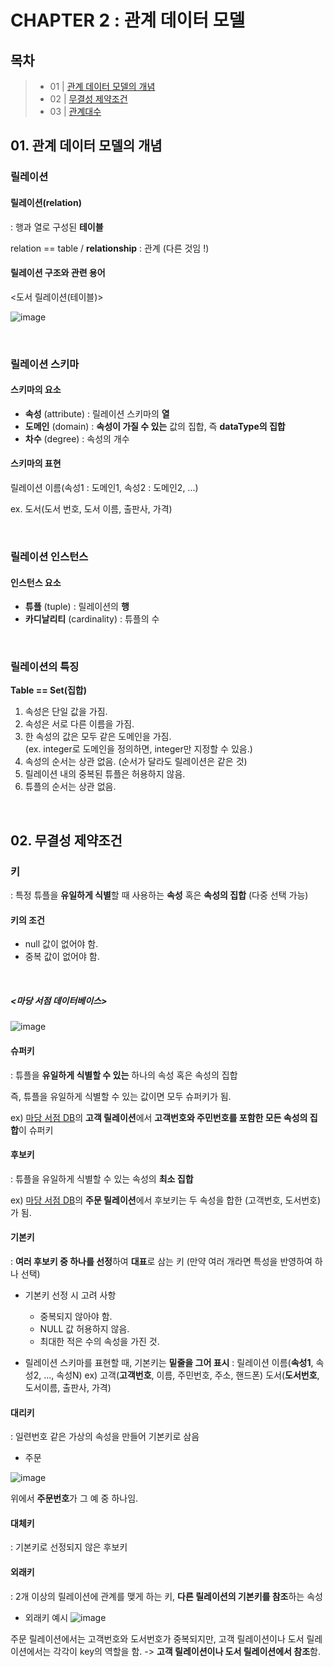 # CHAPTER 2 : 관계 데이터 모델

## 목차

> - 01 | [관계 데이터 모델의 개념](#01-관계-데이터-모델의-개념)
> - 02 | [무결성 제약조건](#02-무결성-제약조건)
> - 03 | [관계대수](#03-관계대수)


## 01. 관계 데이터 모델의 개념

### 릴레이션

#### 릴레이션(relation)
: 행과 열로 구성된 **테이블**

relation == table / **relationship** : 관계 (다른 것임 !)

#### 릴레이션 구조와 관련 용어

<도서 릴레이션(테이블)>

![image](https://user-images.githubusercontent.com/62230430/110878804-3583ff80-831f-11eb-8246-2df46e786e30.png)

<br/>

### 릴레이션 스키마

#### 스키마의 요소

- **속성** (attribute) : 릴레이션 스키마의 **열**
- **도메인** (domain) : **속성이 가질 수 있는** 값의 집합, 즉 **dataType의 집합**
- **차수** (degree) : 속성의 개수

#### 스키마의 표현

릴레이션 이름(속성1 : 도메인1, 속성2 : 도메인2, ...)

ex. 도서(도서 번호, 도서 이름, 출판사, 가격)

<br/>

### 릴레이션 인스턴스

#### 인스턴스 요소

- **튜플** (tuple) : 릴레이션의 **행**
- **카디날리티** (cardinality) : 튜플의 수

<br/>

### 릴레이션의 특징

**Table == Set(집합)**

1. 속성은 단일 값을 가짐.
2. 속성은 서로 다른 이름을 가짐.
3. 한 속성의 값은 모두 같은 도메인을 가짐.   
  (ex. integer로 도메인을 정의하면, integer만 지정할 수 있음.)  
4. 속성의 순서는 상관 없음. (순서가 달라도 릴레이션은 같은 것)
5. 릴레이션 내의 중복된 튜플은 허용하지 않음.
6. 튜플의 순서는 상관 없음.

<br/>

## 02. 무결성 제약조건

### 키
: 특정 튜플을 **유일하게 식별**할 때 사용하는 **속성** 혹은 **속성의 집합** (다중 선택 가능)

#### 키의 조건

- null 값이 없어야 함.
- 중복 값이 없어야 함.

<br/>

##### <마당 서점 데이터베이스>
![image](https://user-images.githubusercontent.com/62230430/111401860-760fbe80-870d-11eb-95ac-52b702a2419f.png)

#### 슈퍼키
: 튜플을 **유일하게 식별할 수 있는** 하나의 속성 혹은 속성의 집합

즉, 튜플을 유일하게 식별할 수 있는 값이면 모두 슈퍼키가 됨.

ex) [마당 서점 DB](#마당-서점-데이터베이스)의 **고객 릴레이션**에서 **고객번호와 주민번호를 포함한 모든 속성의 집합**이 슈퍼키

#### 후보키
: 튜플을 유일하게 식별할 수 있는 속성의 **최소 집합**

ex) [마당 서점 DB](#마당-서점-데이터베이스)의 **주문 릴레이션**에서 후보키는 두 속성을 합한 (고객번호, 도서번호)가 됨.

#### 기본키
: **여러 후보키 중 하나를 선정**하여 **대표**로 삼는 키 (만약 여러 개라면 특성을 반영하여 하나 선택)

- 기본키 선정 시 고려 사항
  - 중복되지 않아야 함.
  - NULL 값 허용하지 않음.
  - 최대한 적은 수의 속성을 가진 것.

- 릴레이션 스키마를 표현할 때, 기본키는 **밑줄을 그어 표시** : 릴레이션 이름(__속성1__, 속성2, ..., 속성N)
  ex) 고객(__고객번호__, 이름, 주민번호, 주소, 핸드폰)
      도서(__도서번호__, 도서이름, 출판사, 가격)
      
#### 대리키
: 일련번호 같은 가상의 속성을 만들어 기본키로 삼음

- 주문

![image](https://user-images.githubusercontent.com/62230430/111402666-f4209500-870e-11eb-99da-ea7062fcc724.png)

위에서 **주문번호**가 그 예 중 하나임.

#### 대체키
: 기본키로 선정되지 않은 후보키

#### 외래키
: 2개 이상의 릴레이션에 관계를 맺게 하는 키, **다른 릴레이션의 기본키를 참조**하는 속성

- 외래키 예시
![image](https://user-images.githubusercontent.com/62230430/111402796-321db900-870f-11eb-93ec-10f527d47875.png)

주문 릴레이션에서는 고객번호와 도서번호가 중복되지만, 고객 릴레이션이나 도서 릴레이션에서는 각각이 key의 역할을 함. -> **고객 릴레이션이나 도서 릴레이션에서 참조**함.






